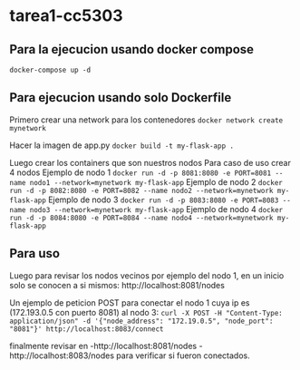 # tarea1-cc5303
## Para la ejecucion usando docker compose
`docker-compose up -d`


## Para ejecucion usando solo Dockerfile
Primero crear una network para los contenedores
`docker network create mynetwork`

Hacer la imagen de app.py
`docker build -t my-flask-app .`

Luego crear los containers que son nuestros nodos
Para caso de uso crear 4 nodos
Ejemplo de nodo 1
    `docker run -d -p 8081:8080 -e PORT=8081 --name nodo1 --network=mynetwork my-flask-app`
Ejemplo de nodo 2
    `docker run -d -p 8082:8080 -e PORT=8082 --name nodo2 --network=mynetwork my-flask-app`
Ejemplo de nodo 3
    `docker run -d -p 8083:8080 -e PORT=8083 --name nodo3 --network=mynetwork my-flask-app`
Ejemplo de nodo 4
    `docker run -d -p 8084:8080 -e PORT=8084 --name nodo4 --network=mynetwork my-flask-app`

## Para uso

Luego para revisar los nodos vecinos por ejemplo del nodo 1, en un inicio solo se conocen a si mismos:
http://localhost:8081/nodes

Un ejemplo de peticion POST para conectar el nodo 1 cuya ip es  (172.193.0.5 con puerto 8081) al nodo 3:
`curl -X POST -H "Content-Type: application/json" -d '{"node_address": "172.19.0.5", "node_port": "8081"}' http://localhost:8083/connect `

finalmente revisar en
    -http://localhost:8081/nodes
    -http://localhost:8083/nodes
para verificar si fueron conectados.
